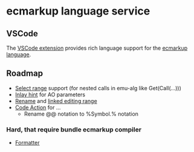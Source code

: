 # ecmarkup language service

## VSCode

The [VSCode extension](https://marketplace.visualstudio.com/items?itemName=magicworks.ecmarkup) provides rich language support for the [ecmarkup language](https://github.com/tc39/ecmarkup).

## Roadmap

- [Select range](https://microsoft.github.io/language-server-protocol/specifications/lsp/3.17/specification/#textDocument_selectionRange) support (for nested calls in emu-alg like Get(Call(...)))
- [Inlay hint](https://microsoft.github.io/language-server-protocol/specifications/lsp/3.17/specification/#textDocument_inlayHint) for AO parameters
- [Rename](https://microsoft.github.io/language-server-protocol/specifications/lsp/3.17/specification/#textDocument_rename) and [linked editing range](https://microsoft.github.io/language-server-protocol/specifications/lsp/3.17/specification/#textDocument_linkedEditingRange)
- [Code Action](https://microsoft.github.io/language-server-protocol/specifications/lsp/3.17/specification/#textDocument_codeAction) for ...
  - Rename @@ notation to %Symbol.% notation

### Hard, that require bundle ecmarkup compiler

- [Formatter](https://microsoft.github.io/language-server-protocol/specifications/lsp/3.17/specification/#textDocument_formatting)

<!-- Currently this library does not do real analysis because the compiler of the [ecmarkup language](https://github.com/tc39/ecmarkup) and the [grammarkdown language](https://github.com/rbuckton/grammarkdown) do not designed for IDE cases. -->

<!-- I cannot do too much things before we have real analysis https://microsoft.github.io/language-server-protocol/specifications/lsp/3.17/specification/#languageFeatures -->
